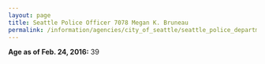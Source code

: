```yaml
---
layout: page
title: Seattle Police Officer 7078 Megan K. Bruneau
permalink: /information/agencies/city_of_seattle/seattle_police_department/copbook/7078/
---
```


**Age as of Feb. 24, 2016:** 39
